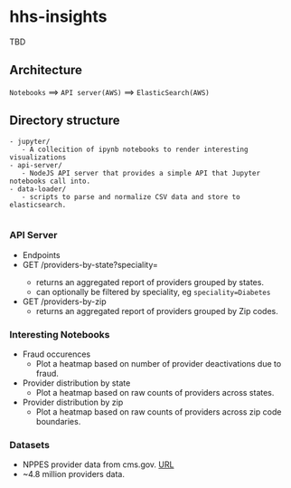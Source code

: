 # hhs-insights
 TBD


## Architecture
 `Notebooks` ==> `API server(AWS)` ==> `ElasticSearch(AWS)` 


## Directory structure
```shell
- jupyter/
   - A collecition of ipynb notebooks to render interesting visualizations
- api-server/
   - NodeJS API server that provides a simple API that Jupyter notebooks call into.
- data-loader/
   - scripts to parse and normalize CSV data and store to elasticsearch.
 
 ```

 
### API Server
 - Endpoints
  - GET /providers-by-state?speciality=<string>
    - returns an aggregated report of providers grouped by states.
    - can optionally be filtered by speciality, eg `speciality=Diabetes`
  - GET /providers-by-zip
    - returns an aggregated report of providers grouped by Zip codes.


### Interesting Notebooks
 - Fraud occurences
   - Plot a heatmap based on number of provider deactivations due to fraud.
 - Provider distribution by state
   - Plot a heatmap based on raw counts of providers across states.
 - Provider distribution by zip
   - Plot a heatmap based on raw counts of providers across zip code boundaries.

### Datasets
 - NPPES provider data from cms.gov. [URL](https://www.cms.gov/Regulations-and-Guidance/HIPAA-Administrative-Simplification/NationalProvIdentStand/DataDissemination.html)
 - ~4.8 million providers data.
